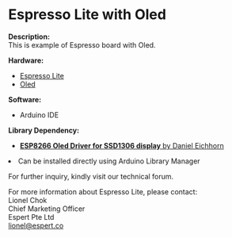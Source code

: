 # Espresso Lite with Oled
<b>Description:</b><br/>
This is example of Espresso board with Oled.  

<b> Hardware:</b><br/>
<ul><li><a href="http://www.cytron.com.my/p-espresso-lite-v2-0" target="_blank">Espresso Lite</a></li>
<li><a href="" target="_blank">Oled</a></li></ul>

<b>Software:</b><br/>
<ul><li>Arduino IDE</li></ul>

<b>Library Dependency:</b><br/>
<ul><li><a href="https://github.com/squix78/esp8266-oled-ssd1306" target="_blank"><strong>ESP8266 Oled Driver for SSD1306 display</strong> by Daniel Eichhorn</a></li></ul>
<li>Can be installed directly using Arduino Library Manager</li></ul>

For further inquiry, kindly visit our technical forum.

For more information about Espresso Lite, please contact:<br/>
Lionel Chok<br/>
Chief Marketing Officer<br/>
Espert Pte Ltd<br/>
lionel@espert.co<br/>
